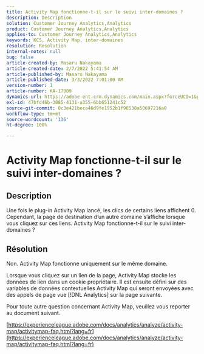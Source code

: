 ```yaml
---
title: Activity Map fonctionne-t-il sur le suivi inter-domaines ?
description: Description
solution: Customer Journey Analytics,Analytics
product: Customer Journey Analytics,Analytics
applies-to: Customer Journey Analytics,Analytics
keywords: KCS, Activity Map, inter-domaines
resolution: Resolution
internal-notes: null
bug: false
article-created-by: Masaru Nakayama
article-created-date: 2/7/2022 5:41:54 AM
article-published-by: Masaru Nakayama
article-published-date: 3/3/2022 7:01:00 AM
version-number: 1
article-number: KA-17909
dynamics-url: https://adobe-ent.crm.dynamics.com/main.aspx?forceUCI=1&pagetype=entityrecord&etn=knowledgearticle&id=a7d676a3-d887-ec11-93b0-002248083412
exl-id: 47bfd46b-3085-4131-a355-6bb651241c52
source-git-commit: 0c3e421beca46d9fe1952b1f98538a50697216a0
workflow-type: tm+mt
source-wordcount: '136'
ht-degree: 100%

---
```


# Activity Map fonctionne-t-il sur le suivi inter-domaines ?

## Description

Une fois le plug-in Activity Map lancé, les clics de certains liens affichent 0. Cependant, la page de destination d’un autre domaine s’affiche lorsque vous cliquez sur ces liens. Activity Map fonctionne-t-il sur le suivi inter-domaines ?

## Résolution


Non. Activity Map fonctionne uniquement sur le même domaine.

Lorsque vous cliquez sur un lien de la page, Activity Map stocke les données de lien dans un cookie propriétaire. Il est ensuite défini sur des variables de données contextuelles Activity Map qui seront envoyées avec des appels de page vue [!DNL Analytics] sur la page suivante.

Pour toute autre question concernant Activity Map, veuillez vous reporter au document suivant.

[https://experienceleague.adobe.com/docs/analytics/analyze/activity-map/activitymap-faq.html?lang=fr](https://experienceleague.adobe.com/docs/analytics/analyze/activity-map/activitymap-faq.html?lang=fr)

